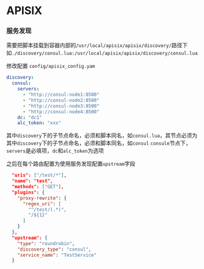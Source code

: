 # APISIX


### 服务发现
需要把脚本挂载到容器内部的```/usr/local/apisix/apisix/discovery/```路径下
如```./discovery/consul.lua:/usr/local/apisix/apisix/discovery/consul.lua```

修改配置
`config/apisix_config.yam`

```yml
discovery:
  consul:
    servers:
      - "http://consul-node1:8500"
      - "http://consul-node2:8500"
      - "http://consul-node3:8500"
      - "http://consul-node4:8500"
    dc: "dc1"
    alc_token: "xxx"
```
其中`discovery`下的子节点命名，必须和脚本同名，如`consul.lua`，其节点必须为其中`discovery`下的子节点命名，必须和脚本同名，如`consul`
`consule`节点下，`servers`是必填项，`dc`和`alc_token`为选项

之后在每个路由配置为使用服务发现配置`upstream`字段
```json
  "uris": ["/test/*"],
  "name": "test",
  "methods": ["GET"],
  "plugins": {
    "proxy-rewrite": {
      "regex_uri": [
        "^/test/(.*)",
        "/${1}"
      ]
    }
  },
  "upstream": {
    "type": "roundrobin",
    "discovery_type": "consul",
    "service_name": "TestService"
  }
```


